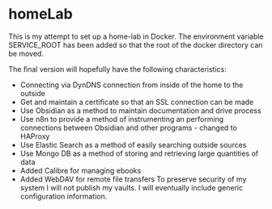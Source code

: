 # homeLab
This is my attempt to set up a home-lab in Docker. 
The environment variable SERVICE_ROOT has been added so that the root of the docker directory can be moved.

The final version will hopefully have the following characteristics:
  - Connecting via DynDNS connection from inside of the home to the outside
  - Get and maintain a certificate so that an SSL connection can be made
  - Use Obsidian as a method to maintain documentation and drive process
  - Use n8n to provide a method of instrumenting an performing connections between Obsidian and other programs - changed to HAProxy
  - Use Elastic Search as a method of easily searching outside sources 
  - Use Mongo DB as a method of storing and retrieving large quantities of data
  - Added Calibre for managing ebooks
  - Added WebDAV for remote file transfers
  To preserve security of my system I will not publish my vaults. I will eventually include generic configuration information. 

